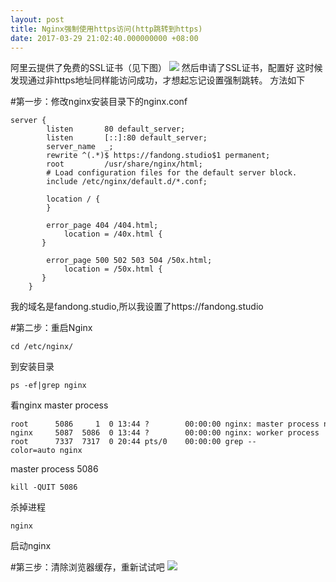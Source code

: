 ```yaml
---
layout: post
title: Nginx强制使用https访问(http跳转到https)
date: 2017-03-29 21:02:40.000000000 +08:00
---
```

阿里云提供了免费的SSL证书（见下图）
![](http://om2bks7xs.bkt.clouddn.com/2017-03-29-aliyun-ca.jpg)
然后申请了SSL证书，配置好
这时候发现通过非https地址同样能访问成功，才想起忘记设置强制跳转。
方法如下

#第一步：修改nginx安装目录下的nginx.conf

```
server {
        listen       80 default_server;
        listen       [::]:80 default_server;
        server_name  _;
        rewrite ^(.*)$ https://fandong.studio$1 permanent;
        root         /usr/share/nginx/html;
        # Load configuration files for the default server block.
        include /etc/nginx/default.d/*.conf;
 
        location / {
        }
 
        error_page 404 /404.html;
            location = /40x.html {
       }
 
        error_page 500 502 503 504 /50x.html;
            location = /50x.html {
       }
    }

```

我的域名是fandong.studio,所以我设置了https://fandong.studio

#第二步：重启Nginx

```
cd /etc/nginx/
```
到安装目录

```
ps -ef|grep nginx
```
看nginx master process

```
root      5086     1  0 13:44 ?        00:00:00 nginx: master process nginx
nginx     5087  5086  0 13:44 ?        00:00:00 nginx: worker process
root      7337  7317  0 20:44 pts/0    00:00:00 grep --color=auto nginx
```
master process 5086
```
kill -QUIT 5086
```
杀掉进程

```
nginx
```
启动nginx

#第三步：清除浏览器缓存，重新试试吧
![](http://om2bks7xs.bkt.clouddn.com/2017-03-29-aliyun-https.jpg)


